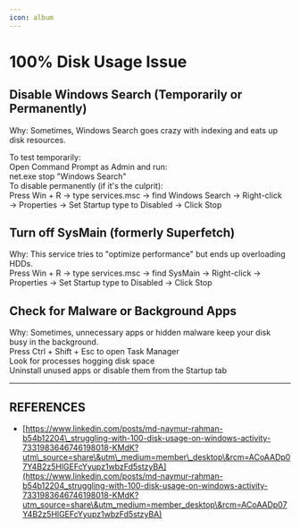 ```yaml
---
icon: album
---
```


# 100% Disk Usage Issue



## Disable Windows Search (Temporarily or Permanently)

Why: Sometimes, Windows Search goes crazy with indexing and eats up disk resources.

To test temporarily:\
Open Command Prompt as Admin and run:\
net.exe stop "Windows Search"\
To disable permanently (if it's the culprit):\
Press Win + R → type services.msc → find Windows Search → Right-click → Properties → Set Startup type to Disabled → Click Stop



## Turn off SysMain (formerly Superfetch)

Why: This service tries to "optimize performance" but ends up overloading HDDs.\
Press Win + R → type services.msc → find SysMain → Right-click → Properties → Set Startup type to Disabled → Click Stop



## Check for Malware or Background Apps

Why: Sometimes, unnecessary apps or hidden malware keep your disk busy in the background.\
Press Ctrl + Shift + Esc to open Task Manager\
Look for processes hogging disk space\
Uninstall unused apps or disable them from the Startup tab



***

## REFERENCES

* [https://www.linkedin.com/posts/md-naymur-rahman-b54b12204\_struggling-with-100-disk-usage-on-windows-activity-7331983646746198018-KMdK?utm\_source=share\&utm\_medium=member\_desktop\&rcm=ACoAADp07Y4B2z5HlGEFcYyupz1wbzFd5stzyBA](https://www.linkedin.com/posts/md-naymur-rahman-b54b12204_struggling-with-100-disk-usage-on-windows-activity-7331983646746198018-KMdK?utm_source=share\&utm_medium=member_desktop\&rcm=ACoAADp07Y4B2z5HlGEFcYyupz1wbzFd5stzyBA)

